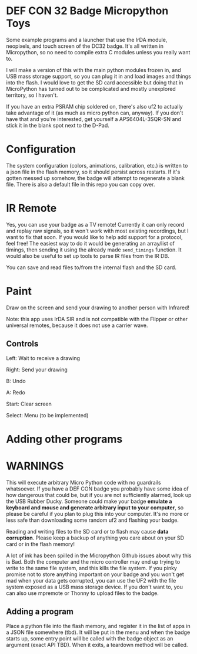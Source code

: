 # DEF CON 32 Badge Micropython Toys
Some example programs and a launcher that use the IrDA module, neopixels, and touch screen of the DC32 badge. It's all written in Micropython, so no need to compile extra C modules unless you really want to. 

I will make a version of this with the main python modules frozen in, and USB mass storage support, so you can plug it in and load images and things into the flash. I would love to get the SD card accessible but doing that in MicroPython has turned out to be complicated and mostly unexplored territory, so I haven't.

If you have an extra PSRAM chip soldered on, there's also uf2 to actually take advantage of it (as much as micro python can, anyway). If you don't have that and you're interested, get yourself a APS6404L-3SQR-SN and stick it in the blank spot next to the D-Pad.

# Configuration
The system configuration (colors, animations, calibration, etc.) is written to a json file in the flash memory, so it should persist across restarts. If it's gotten messed up somehow, the badge will attempt to regenerate a blank file. There is also a default file in this repo you can copy over.

# IR Remote
Yes, you can use your badge as a TV remote! Currently it can only record and replay raw signals, so it won't work with most existing recordings, but I want to fix that soon. If you would like to help add support for a protocol, feel free! The easiest way to do it would be generating an array/list of timings, then sending it using the already made `send_timings` function. It would also be useful to set up tools to parse IR files from the IR DB.

You can save and read files to/from the internal flash and the SD card. 

# Paint
Draw on the screen and send your drawing to another person with Infrared! 

Note: this app uses IrDA SIR and is not compatible with the Flipper or other universal remotes, because it does not use a carrier wave. 

## Controls

Left: Wait to receive a drawing

Right: Send your drawing

B: Undo

A: Redo

Start: Clear screen

Select: Menu (to be implemented)

# Adding other programs

# WARNINGS
This will execute arbitrary Micro Python code with no guardrails whatsoever. If you have a DEF CON badge you probably have some idea of how dangerous that could be, but if you are not sufficiently alarmed, look up the USB Rubber Ducky. Someone could make your badge **emulate a keyboard and mouse and generate arbitrary input to your computer**, so please be careful if you plan to plug this into your computer. It's no more or less safe than downloading some random uf2 and flashing your badge.

Reading and writing files to the SD card or to flash may cause **data corruption**. Please keep a backup of anything you care about on your SD card or in the flash memory!

A lot of ink has been spilled in the Micropython Github issues about why this is Bad. Both the computer and the micro controller may end up trying to write to the same file system, and this kills the file system. If you pinky promise not to store anything important on your badge and you won't get mad when your data gets corrupted, you can use the UF2 with the file system exposed as a USB mass storage device. If you don't want to, you can also use mpremote or Thonny to upload files to the badge.

## Adding a program
Place a python file into the flash memory, and register it in the list of apps in a JSON file somewhere (tbd). It will be put in the menu and when the badge starts up, some entry point will be called with the badge object as an argument (exact API TBD). When it exits, a teardown method will be called.

